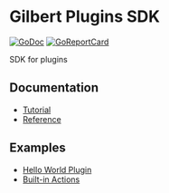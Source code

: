 # Gilbert Plugins SDK

[![GoDoc](https://godoc.org/github.com/go-gilbert/gilbert-sdk?status.svg)](https://godoc.org/github.com/go-gilbert/gilbert-sdk)
[![GoReportCard](https://goreportcard.com/badge/github.com/go-gilbert/gilbert-sdk)](https://goreportcard.com/report/github.com/go-gilbert/gilbert-sdk)

SDK for plugins

## Documentation

* [Tutorial](https://go-gilbert.github.io/gilbert/docs/plugin-development/)
* [Reference](https://godoc.org/github.com/go-gilbert/gilbert-sdk)

## Examples

* [Hello World Plugin](https://github.com/go-gilbert/gilbert-plugin-example)
* [Built-in Actions](https://github.com/go-gilbert/gilbert/tree/master/actions)

